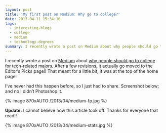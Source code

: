 ```yaml
---
layout: post
title: 'My first post on Medium: Why go to college?'
date: 2013-04-11 15:34:10
tags:
  - interesting-blogs
  - college
  - medium
  - technology-degrees
summary: I recently wrote a post on Medium about why people should go to college for tech-related majors. After a few revisions, it actually go moved to the Editor’s Picks page!! That meant for a little bit, it was at the top of the home page
---
```


I recently wrote a post on [Medium][1] about [why people should go to college for tech-related majors][2]. After a few revisions, it actually go moved to the Editor’s Picks page!! That meant for a little bit, it was at the top of the home page!

I’ve never had this happen before, so I just had to share. Screenshot below; and no I didn’t Photoshop it.

{% image 870xAUTO /2013/04/medium-fp.jpg %}

**Update:** I cannot believe how this article took off. Thanks for everyone that read!!

{% image 870xAUTO /2013/04/medium-stats.jpg %}

   [1]: http://www.medium.com
   [2]: https://medium.com/tech-talk/d280478cc565
